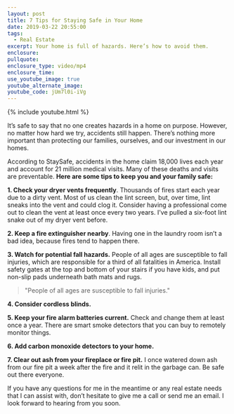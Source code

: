 ```yaml
---
layout: post
title: 7 Tips for Staying Safe in Your Home
date: 2019-03-22 20:55:00
tags:
  - Real Estate
excerpt: Your home is full of hazards. Here’s how to avoid them.
enclosure:
pullquote:
enclosure_type: video/mp4
enclosure_time:
use_youtube_image: true
youtube_alternate_image:
youtube_code: jUm7l0i-iVg
---
```


{% include youtube.html %}

It’s safe to say that no one creates hazards in a home on purpose. However, no matter how hard we try, accidents still happen. There’s nothing more important than protecting our families, ourselves, and our investment in our homes.

According to StaySafe, accidents in the home claim 18,000 lives each year and account for 21 million medical visits. Many of these deaths and visits are preventable. **Here are some tips to keep you and your family safe:**

**1. Check your dryer vents frequently**. Thousands of fires start each year due to a dirty vent. Most of us clean the lint screen, but, over time, lint sneaks into the vent and could clog it. Consider having a professional come out to clean the vent at least once every two years. I’ve pulled a six-foot lint snake out of my dryer vent before.

**2. Keep a fire extinguisher nearby**. Having one in the laundry room isn’t a bad idea, because fires tend to happen there.

**3. Watch for potential fall hazards.** People of all ages are susceptible to fall injuries, which are responsible for a third of all fatalities in America. Install safety gates at the top and bottom of your stairs if you have kids, and put non-slip pads underneath bath mats and rugs.

> "People of all ages are susceptible to fall injuries."

**4. Consider cordless blinds.**

**5. Keep your fire alarm batteries current.** Check and change them at least once a year. There are smart smoke detectors that you can buy to remotely monitor things.

**6. Add carbon monoxide detectors to your home.**

**7. Clear out ash from your fireplace or fire pit.** I once watered down ash from our fire pit a week after the fire and it relit in the garbage can. Be safe out there everyone.

If you have any questions for me in the meantime or any real estate needs that I can assist with, don’t hesitate to give me a call or send me an email. I look forward to hearing from you soon.<br>&nbsp;